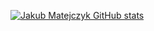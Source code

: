 [![Jakub Matejczyk GitHub stats](https://github-readme-stats.vercel.app/api?username=jmatejcz)](https://github.com/jmatejcz/github-readme-stats)
